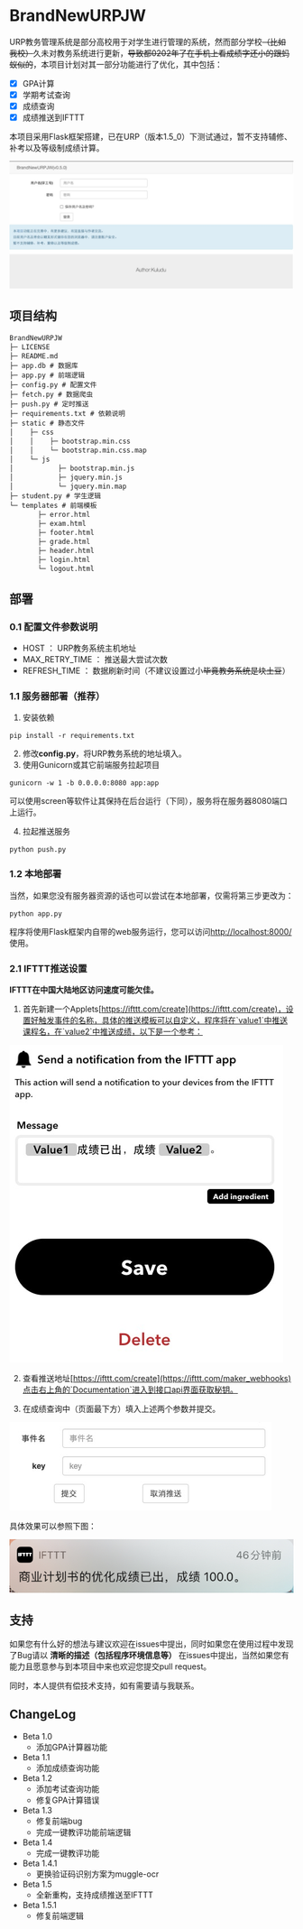 # BrandNewURPJW

URP教务管理系统是部分高校用于对学生进行管理的系统，然而部分学校<del>（比如我校）</del>久未对教务系统进行更新，<del>导致都0202年了在手机上看成绩字还小的跟蚂蚁似的</del>，本项目计划对其一部分功能进行了优化，其中包括：

- [x] GPA计算
- [x] 学期考试查询
- [x] 成绩查询
- [x] 成绩推送到IFTTT

本项目采用Flask框架搭建，已在URP（版本1.5_0）下测试通过，暂不支持辅修、补考以及等级制成绩计算。

![image](https://github.com/Kuludu/BrandNewURPJW/blob/master/img/login.png)

## 项目结构

```
BrandNewURPJW
├─ LICENSE
├─ README.md
├─ app.db # 数据库
├─ app.py # 前端逻辑
├─ config.py # 配置文件
├─ fetch.py # 数据爬虫
├─ push.py # 定时推送
├─ requirements.txt # 依赖说明
├─ static # 静态文件
│    ├─ css
│    │    ├─ bootstrap.min.css
│    │    └─ bootstrap.min.css.map
│    └─ js
│           ├─ bootstrap.min.js
│           ├─ jquery.min.js
│           └─ jquery.min.map
├─ student.py # 学生逻辑
└─ templates # 前端模板
       ├─ error.html
       ├─ exam.html
       ├─ footer.html
       ├─ grade.html
       ├─ header.html
       ├─ login.html
       └─ logout.html
```

## 部署

### 0.1 配置文件参数说明

* HOST ： URP教务系统主机地址
* MAX_RETRY_TIME ： 推送最大尝试次数
* REFRESH_TIME ： 数据刷新时间（不建议设置过小<del>毕竟教务系统是块土豆</del>）

### 1.1 服务器部署（推荐）

1. 安装依赖

```shell
pip install -r requirements.txt
```

2. 修改**config.py**，将URP教务系统的地址填入。
3. 使用Gunicorn或其它前端服务拉起项目

```shell
gunicorn -w 1 -b 0.0.0.0:8080 app:app
```

可以使用screen等软件让其保持在后台运行（下同），服务将在服务器8080端口上运行。

4. 拉起推送服务

```shell
python push.py
```

### 1.2 本地部署

当然，如果您没有服务器资源的话也可以尝试在本地部署，仅需将第三步更改为：

```shell
python app.py
```

程序将使用Flask框架内自带的web服务运行，您可以访问[http://localhost:8000/](http://localhost:8000/)使用。

### 2.1 IFTTT推送设置

**IFTTT在中国大陆地区访问速度可能欠佳。**

1. 首先新建一个Applets[https://ifttt.com/create](https://ifttt.com/create)，设置好触发事件的名称，具体的推送模板可以自定义，程序将在`value1`中推送课程名，在`value2`中推送成绩，以下是一个参考：

![image](https://github.com/Kuludu/BrandNewURPJW/blob/master/img/example.png)

2. 查看推送地址[https://ifttt.com/create](https://ifttt.com/maker_webhooks)点击右上角的`Documentation`进入到接口api界面获取秘钥。

3. 在成绩查询中（页面最下方）填入上述两个参数并提交。

![image](https://github.com/Kuludu/BrandNewURPJW/blob/master/img/push.png)

具体效果可以参照下图：

![image](https://github.com/Kuludu/BrandNewURPJW/blob/master/img/result.jpg)

## 支持

如果您有什么好的想法与建议欢迎在issues中提出，同时如果您在使用过程中发现了Bug请以 **清晰的描述（包括程序环境信息等）** 在issues中提出，当然如果您有能力且愿意参与到本项目中来也欢迎您提交pull request。

同时，本人提供有偿技术支持，如有需要请与我联系。

## ChangeLog

* Beta 1.0
  * 添加GPA计算器功能
* Beta 1.1
  * 添加成绩查询功能
* Beta 1.2
  * 添加考试查询功能
  * 修复GPA计算错误
* Beta 1.3
  * 修复前端bug
  * 完成一键教评功能前端逻辑
* Beta 1.4
  * 完成一键教评功能
* Beta 1.4.1
  * 更换验证码识别方案为muggle-ocr
* Beta 1.5
  * 全新重构，支持成绩推送至IFTTT
* Beta 1.5.1
  * 修复前端逻辑
